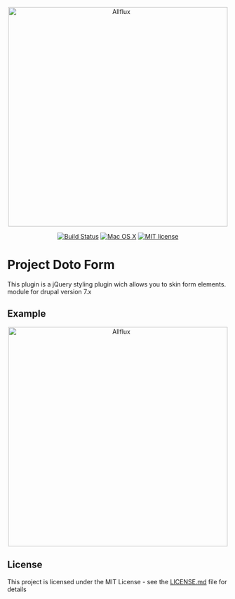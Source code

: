 <p align="center">
    <img src="http://www.allflux.co/logo-allflux-git.png" width="500" title="Allflux">
</p>
<p align="center">
<a href="https://camo.githubusercontent.com/dc0bf1692c68400b0b318bbeccdfceabd3b98009/68747470733a2f2f7472617669732d63692e6f72672f6e65636f6c742f53776966746f6e2e7376673f6272616e63683d6d6173746572" target="_blank"><img src="https://camo.githubusercontent.com/dc0bf1692c68400b0b318bbeccdfceabd3b98009/68747470733a2f2f7472617669732d63692e6f72672f6e65636f6c742f53776966746f6e2e7376673f6272616e63683d6d6173746572" alt="Build Status" data-canonical-src="https://travis-ci.org/necolt/Swifton.svg?branch=master" style="max-width:100%;"></a>
<a href="https://camo.githubusercontent.com/ab89b0074d410ecb8aad209cf47b211d922b7923/68747470733a2f2f696d672e736869656c64732e696f2f62616467652f6f732d4d61632532304f53253230582d677265656e2e7376673f7374796c653d666c6174" target="_blank"><img src="https://camo.githubusercontent.com/ab89b0074d410ecb8aad209cf47b211d922b7923/68747470733a2f2f696d672e736869656c64732e696f2f62616467652f6f732d4d61632532304f53253230582d677265656e2e7376673f7374796c653d666c6174" alt="Mac OS X" data-canonical-src="https://img.shields.io/badge/os-Mac%20OS%20X-green.svg?style=flat" style="max-width:100%;"></a>
<a href="http://opensource.org/licenses/MIT"><img src="https://camo.githubusercontent.com/6fd3ea176e47e98e9a8bf8d25c1ea8cab77e652d/687474703a2f2f696d672e736869656c64732e696f2f62616467652f6c6963656e73652d4d49542d627269676874677265656e2e737667" alt="MIT license" data-canonical-src="http://img.shields.io/badge/license-MIT-brightgreen.svg" style="max-width:100%;"></a>
</p>

# Project Doto Form

This plugin is a jQuery styling plugin wich allows you to skin form elements. module for drupal version 7.x

## Example
<p align="center">
    <img src="http://www.allflux.co/render-form-demo.png" width="500" title="Allflux">
</p>


## License

This project is licensed under the MIT License - see the [LICENSE.md](LICENSE.md) file for details

